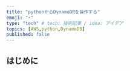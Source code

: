 ```yaml
---
title: "pythonからDynamoDBを操作する"
emoji: "⚡"
type: "tech" # tech: 技術記事 / idea: アイデア
topics: [AWS,python,DynamoDB]
published: false
---
```


## はじめに